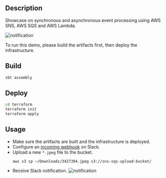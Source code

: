 ## Description

Showcase on synchronous and asynchronous event processing using AWS SNS, AWS SQS and AWS Lambda.

![notification](https://user-images.githubusercontent.com/3427394/41991790-023da6e6-7a47-11e8-957b-9990c3683eed.gif)

To run this demo, please build the artifacts first, then deploy the infrastructure.

## Build

```bash
sbt assembly
```

## Deploy

```bash
cd terraform
terraform init
terraform apply
```

## Usage

- Make sure the artifacts are built and the infrastructure is deployed.
- Configure an [incoming webhook](https://api.slack.com/incoming-webhooks) on Slack.
- Upload a new `*.jpeg` file to the bucket.
   ```
   aws s3 cp ~/Downloads/3427394.jpeg s3://sns-sqs-upload-bucket/
   ```
- Receive Slack notification.
   ![notification](https://user-images.githubusercontent.com/3427394/41969768-c61a6a7a-7a08-11e8-9352-83f0e1f1bd63.png)
